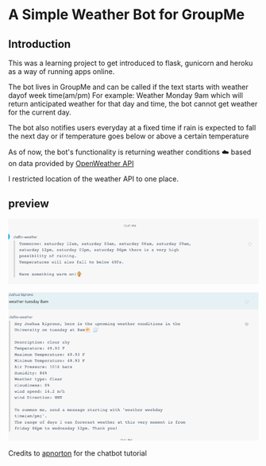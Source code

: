 # A Simple Weather Bot for GroupMe 

## Introduction

This was a learning project to get introduced to flask, gunicorn and heroku as a way of running apps online. 

The bot lives in GroupMe and can be called if the text starts with weather dayof week time(am/pm)
For example: Weather Monday 9am which will return anticipated weather for that day and time, the bot cannot get weather for the current day.

The bot also notifies users everyday at a fixed time if rain is expected to fall the next day or if temperature goes below or above a certain temperature 


As of now, the bot's functionality is returning weather conditions :cloud: based on data provided by [OpenWeather API](https://openweathermap.org/api)

I restricted location of the weather API to one place. 

## preview



![screenshot1](/images/chatbot1.png)

![screenshot2](/images/chatbot2.png)




Credits to [apnorton](http://www.apnorton.com/blog/2017/02/28/How-I-wrote-a-Groupme-Chatbot-in-24-hours/) for the chatbot tutorial 